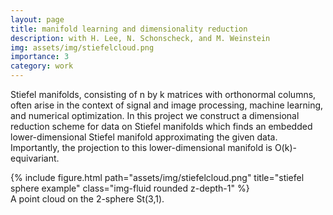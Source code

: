 ```yaml
---
layout: page
title: manifold learning and dimensionality reduction
description: with H. Lee, N. Schonscheck, and M. Weinstein
img: assets/img/stiefelcloud.png
importance: 3
category: work
---
```

Stiefel manifolds, consisting of n by k matrices with orthonormal columns, often arise in the context of signal and image processing, machine learning, and numerical optimization. In this project we construct a dimensional reduction scheme for data on Stiefel manifolds which finds an embedded lower-dimensional Stiefel manifold approximating the given data. Importantly, the projection to this lower-dimensional manifold is O(k)-equivariant.

<div class="row">
    <div class="col-sm mt-3 mt-md-0">
        {% include figure.html path="assets/img/stiefelcloud.png" title="stiefel sphere example" class="img-fluid rounded z-depth-1" %}
    </div>
</div>
<div class="caption">
    A point cloud on the 2-sphere St(3,1).
</div>

